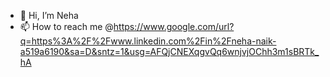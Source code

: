 - 👋 Hi, I’m Neha
- 📫 How to reach me @https://www.google.com/url?q=https%3A%2F%2Fwww.linkedin.com%2Fin%2Fneha-naik-a519a6190&sa=D&sntz=1&usg=AFQjCNEXqgvQq6wnjvjOChh3m1sBRTk_hA

<!---
Nehacnaik/Nehacnaik is a ✨ special ✨ repository because its `README.md` (this file) appears on your GitHub profile.
You can click the Preview link to take a look at your changes.
--->
